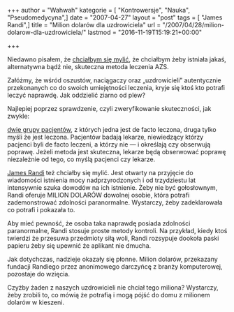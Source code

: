 +++
author = "Wahwah"
kategorie = [ "Kontrowersje", "Nauka", "Pseudomedycyna",]
date = "2007-04-27"
layout = "post"
tags = [ "James Randi",]
title = "Milion dolarów dla uzdrowiciela"
url = "/2007/04/28/milion-dolarow-dla-uzdrowiciela/"
lastmod = "2016-11-19T15:19:21+00:00"

+++

Niedawno pisałem, że [chciałbym się mylić][1], że chciałbym żeby istniała jakaś, alternatywna bądź nie, skuteczna metoda leczenia AZS.

Załóżmy, że wśród oszustów, naciągaczy oraz „uzdrowicieli” autentycznie przekonanych co do swoich umiejętności leczenia, kryje się ktoś kto potrafi leczyć naprawdę. Jak oddzielić ziarno od plew?

<!--more-->Najlepiej poprzez sprawdzenie, czyli zweryfikowanie skuteczności, jak zwykle: 

[dwie grupy pacjentów][2], z których jedna jest de facto leczona, druga tylko myśli że jest leczona. Pacjentów badają lekarze, niewiedzący którzy pacjenci byli de facto leczeni, a którzy nie ― i określają czy obserwują poprawę. Jeżeli metoda jest skuteczna, lekarze będą obserwować poprawę niezależnie od tego, co myślą pacjenci czy lekarze.

[James Randi][3] też chciałby się mylić. Jest otwarty na przyjęcie do wiadomości istnienia mocy nadprzyrodzonych i od trzydziestu lat intensywnie szuka dowodów na ich istnienie. Żeby nie być gołosłownym, Randi oferuje MILION DOLARÓW dowolnej osobie, która potrafi zademonstrować zdolności paranormalne. Wystarczy, żeby zadeklarowała co potrafi i pokazała to.

Aby mieć pewność, że osoba taka naprawdę posiada zdolności paranormalne, Randi stosuje proste metody kontroli. Na przykład, kiedy ktoś twierdzi że przesuwa przedmioty siłą woli, Randi rozsypuje dookoła paski papieru żeby się upewnić że aplikant nie dmucha.

Jak dotychczas, nadzieje okazały się płonne. Milion dolarów, przekazany fundacji Randiego przez anonimowego darczyńcę z branży komputerowej, pozostaje do wzięcia.

Czyżby żaden z naszych uzdrowicieli nie chciał tego miliona? Wystarczy, żeby zrobili to, co mówią że potrafią i mogą pójść do domu z milionem dolarów w kieszeni.

 [1]: /2007/04/23/medycyna-fakty-watpienie-i-sprawdzanie/
 [2]: http://pl.wikipedia.org/wiki/Podw%C3%B3jna_%C5%9Blepa_pr%C3%B3ba
 [3]: http://www.gazetawyborcza.pl/1,75480,4043366.html